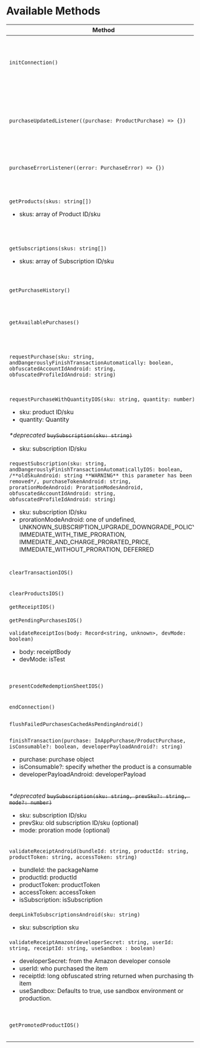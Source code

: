 # Available Methods

| Method | Result | Description |
| - | - | - |
`initConnection()` | `Promise<boolean>` | Init IAP module. On Android this can be called to preload the connection to Play Services. True means the Native SDK was initialized successfully. On iOS, it will simply call `canMakePayments` method and return value which is required for the listeners to work properly.
`purchaseUpdatedListener((purchase: ProductPurchase) => {})` | `EmitterSubscription` | Register a callback that gets called when the store has any updates to purchases that have not yet been finished, consumed or acknowledged. Returns a React Native `EmitterSubscription` on which you can call `.remove()` to stop receiving updates. Register you listener as soon as possible and react to updates at all times.   
`purchaseErrorListener((error: PurchaseError) => {})` | `EmitterSubscription` | Register a callback that gets called when there has been an error with a purchase. Returns a React Native `EmitterSubscription` on which you can call `.remove()` to stop receiving updates.
`getProducts(skus: string[])`<ul><li>skus: array of Product ID/sku</li></ul>           | `Promise<Product[]>`      | Get a list of products (consumable and non-consumable items, but not subscriptions). Note: With before `iOS 11.2`, this method _will_ also return subscriptions if they are included in your list of SKUs. This is because we cannot differentiate between IAP products and subscriptions prior to `iOS 11.2`.
`getSubscriptions(skus: string[])`<ul><li>skus: array of Subscription ID/sku</li></ul> | `Promise<Subscription[]>` | Get a list of subscriptions. Note: With before `iOS 11.2`, this method _will_ also return products if they are included in your list of SKUs. This is because we cannot differentiate between IAP products and subscriptions prior to `iOS 11.2`.
`getPurchaseHistory()` | `Promise<Purchase>`       | Gets an inventory of purchases made by the user regardless of consumption status (where possible).
`getAvailablePurchases()` | `Promise<Purchase[]>`     | Get all purchases made by the user (either non-consumable, or haven't been consumed yet). On Android, it can be called at app launch, but on iOS, only at restoring purchase is recommended (See: [#747](https://github.com/dooboolab/react-native-iap/issues/747)).
`requestPurchase(sku: string, andDangerouslyFinishTransactionAutomatically: boolean, obfuscatedAccountIdAndroid: string, obfuscatedProfileIdAndroid: string)`<ul></ul>                    | `Promise<ProductPurchase>`       | Request a purchase. `purchaseUpdatedListener` will receive the result.<br/> `andDangerouslyFinishTransactionAutomatically` defaults to `true` for backwards compatibility but this is deprecated and you should set it to false once you're [manually finishing your transactions](../usage_instructions/purchase).
`requestPurchaseWithQuantityIOS(sku: string, quantity: number)`<ul><li>sku: product ID/sku</li><li>quantity: Quantity</li></ul>                 | `void` | **iOS only** Buy a product with a specified quantity. `purchaseUpdatedListener` will receive the result
_*deprecated_ ~~`buySubscription(sku: string)`~~<ul><li>sku: subscription ID/sku</li></ul> | `void` | Create (buy) a subscription to a sku.
`requestSubscription(sku: string, andDangerouslyFinishTransactionAutomaticallyIOS: boolean, /**oldSkuAndroid: string **WARNING** this parameter has been removed*/, purchaseTokenAndroid: string, prorationModeAndroid: ProrationModesAndroid, obfuscatedAccountIdAndroid: string, obfuscatedProfileIdAndroid: string)`<ul><li>sku: subscription ID/sku</li><li>prorationModeAndroid: one of undefined, UNKNOWN_SUBSCRIPTION_UPGRADE_DOWNGRADE_POLICY, IMMEDIATE_WITH_TIME_PRORATION, IMMEDIATE_AND_CHARGE_PRORATED_PRICE, IMMEDIATE_WITHOUT_PRORATION, DEFERRED</li></ul>                  | <code>Promise<SubscriptionPurchase &#124; null></code> | Create (buy) a subscription to a sku. **Note:** Promise resolves to null when using proratioModesAndroid=DEFERRED, and to a SubscriptionPurchase otherwise
`clearTransactionIOS()` | `void`            | **iOS only** Clear up unfinished transanctions which sometimes cause problems. Read more in [#257](https://github.com/dooboolab/react-native-iap/issues/257), [#801](https://github.com/dooboolab/react-native-iap/issues/801).
`clearProductsIOS()`    | `void`            | **iOS only** Clear all products and subscriptions. Read more in below README.
`getReceiptIOS()`   | `Promise<string>` | **iOS only** Get the current receipt.
`getPendingPurchasesIOS()` | `Promise<ProductPurchase[]>` | **IOS only** Gets all the transactions which are pending to be finished.
`validateReceiptIos(body: Record<string, unknown>, devMode: boolean)`<ul><li>body: receiptBody</li><li>devMode: isTest</li></ul> | <code>Object &#124; boolean</code> | **iOS only** Validate receipt.
`presentCodeRedemptionSheetIOS()` | `Promise<null>` | **iOS only** Availability: `iOS 14.0+` Displays a sheet that enables users to redeem subscription offer codes that you generated in App Store Connect.
`endConnection()` | `Promise<void>` | End billing connection.
`flushFailedPurchasesCachedAsPendingAndroid()` | `Promise<void>` | **Android only** Consume all 'ghost' purchases (that is, pending payment that already failed but is still marked as pending in Play Store cache)
`finishTransaction(purchase: InAppPurchase/ProductPurchase, isConsumable?: boolean, developerPayloadAndroid?: string)`<ul><li>purchase: purchase object</li><li>isConsumable?: specify whether the product is a consumable</li><li>developerPayloadAndroid: developerPayload</li></ul> | `Promise<void>` | This method works for both platforms. Equal to  finishTransaction for iOS,  consume purchase for Android consumables and acknowledge purchase for Android non-consumables.
_*deprecated_ ~~`buySubscription(sku: string, prevSku?: string, mode?: number)`~~<ul><li>sku: subscription ID/sku</li><li>prevSku: old subscription ID/sku (optional)</li><li>mode: proration mode (optional)</li></ul> | `Promise<Purchase>` | **Android only** Create (buy) a subscription to a sku. For upgrading/downgrading subscription on Android pass the second parameter with current subscription ID, on iOS this is handled automatically by store. You can also optionally pass in a proration mode integer for upgrading/downgrading subscriptions on Android
`validateReceiptAndroid(bundleId: string, productId: string, productToken: string, accessToken: string)` <ul><li>bundleId: the packageName</li><li>productId: productId</li><li>productToken: productToken</li><li>accessToken: accessToken</li><li>isSubscription: isSubscription</li></ul> | <code>Object &#124; boolean</code> | **Android only** Validate receipt.
`deepLinkToSubscriptionsAndroid(sku: string)` <ul><li>sku: subscription sku</li></ul> | `void` | **Android only** Deep link user into Google Play's subscriptions screen.
`validateReceiptAmazon(developerSecret: string, userId: string, receiptId: string, useSandbox : boolean)` <ul><li>developerSecret: from the Amazon developer console</li><li>userId: who purchased the item</li><li>receiptId: long obfuscated string returned when purchasing the item</li><li>useSandbox: Defaults to true, use sandbox environment or production.</li></ul> | <code>Object &#124; boolean</code> | **Amazon only** Validate receipt.
`getPromotedProductIOS()` | <code>Promise<Product &#124; null></code> | **IOS only** Returns the productId of the promoted product. Indicates the the App Store purchase should continue from the app instead of the App Store.
